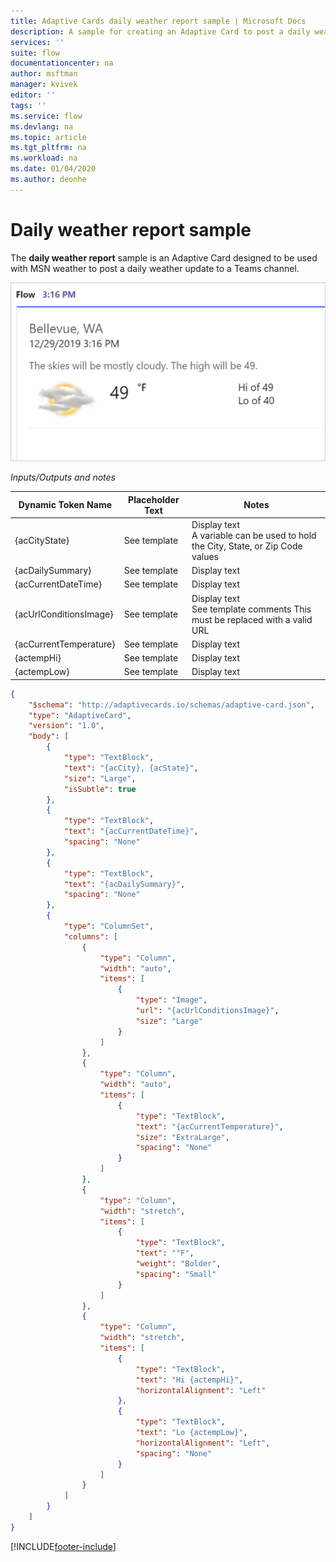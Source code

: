 ```yaml
---
title: Adaptive Cards daily weather report sample | Microsoft Docs
description: A sample for creating an Adaptive Card to post a daily weather update to a Teams channel
services: ''
suite: flow
documentationcenter: na
author: msftman
manager: kvivek
editor: ''
tags: ''
ms.service: flow
ms.devlang: na
ms.topic: article
ms.tgt_pltfrm: na
ms.workload: na
ms.date: 01/04/2020
ms.author: deonhe
---
```


# Daily weather report sample

The **daily weather report** sample is an Adaptive Card designed to be used with MSN weather to post a daily weather update to a Teams channel.

![Sample weather](media/adaptive-cards/weather.png)

*Inputs/Outputs and notes*

| Dynamic Token Name     | Placeholder Text | Notes                                                                         |
|------------------------|------------------|--------------------------------------------------------------------------------|
| {acCityState}          | See template     | Display text <br>  A variable can be used to hold the City, State, or Zip Code values                                                                   |
| {acDailySummary}       | See template     | Display text                                                                   |
| {acCurrentDateTime}    | See template     | Display text                                                                   |
| {acUrlConditionsImage} | See template     | Display text  <br> See template comments This must be replaced with a valid URL                                                                 |
| {acCurrentTemperature} | See template     | Display text                                                                   |
| {actempHi}             | See template     | Display text                                                                   |
| {actempLow}            | See template     | Display text                                                                   |


``` json
{
    "$schema": "http://adaptivecards.io/schemas/adaptive-card.json",
    "type": "AdaptiveCard",
    "version": "1.0",
    "body": [
        {
            "type": "TextBlock",
            "text": "{acCity}, {acState}",
            "size": "Large",
            "isSubtle": true
        },
        {
            "type": "TextBlock",
            "text": "{acCurrentDateTime}",
            "spacing": "None"
        },
        {
            "type": "TextBlock",
            "text": "{acDailySummary}",
            "spacing": "None"
        },
        {
            "type": "ColumnSet",
            "columns": [
                {
                    "type": "Column",
                    "width": "auto",
                    "items": [
                        {
                            "type": "Image",
                            "url": "{acUrlConditionsImage}",
                            "size": "Large"
                        }
                    ]
                },
                {
                    "type": "Column",
                    "width": "auto",
                    "items": [
                        {
                            "type": "TextBlock",
                            "text": "{acCurrentTemperature}",
                            "size": "ExtraLarge",
                            "spacing": "None"
                        }
                    ]
                },
                {
                    "type": "Column",
                    "width": "stretch",
                    "items": [
                        {
                            "type": "TextBlock",
                            "text": "°F",
                            "weight": "Bolder",
                            "spacing": "Small"
                        }
                    ]
                },
                {
                    "type": "Column",
                    "width": "stretch",
                    "items": [
                        {
                            "type": "TextBlock",
                            "text": "Hi {actempHi}",
                            "horizontalAlignment": "Left"
                        },
                        {
                            "type": "TextBlock",
                            "text": "Lo {actempLow}",
                            "horizontalAlignment": "Left",
                            "spacing": "None"
                        }
                    ]
                }
            ]
        }
    ]
}
```


[!INCLUDE[footer-include](includes/footer-banner.md)]